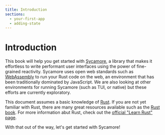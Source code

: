 ```yaml
---
title: Introduction
sections:
  - your-first-app
  - adding-state
---
```


# Introduction

This book will help you get started with
[Sycamore](https://github.com/sycamore-rs/sycamore), a library that makes it
effortless to write performant user interfaces using the power of fine-grained
reactivity. Sycamore uses open web standards such as
[WebAssembly](https://webassembly.org) to run your Rust code on the web, an
environment that has been traditionally dominated by JavaScript. We are also
looking at other environments for running Sycamore (such as TUI, or native) but
these efforts are currently exploratory.

This document assumes a basic knowledge of [Rust](https://rust-lang.org). If you
are not yet familiar with Rust, there are many great resources available such as
the [Rust book](https://doc.rust-lang.org/stable/book/). For more information
abut Rust, check out the
[official "Learn Rust" page](https://www.rust-lang.org/learn).

With that out of the way, let's get started with Sycamore!
